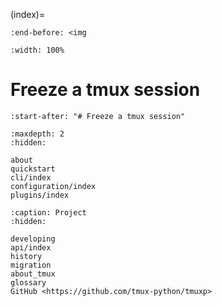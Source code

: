 (index)=

```{include} ../README.md
:end-before: <img
```

```{image} _static/tmuxp-demo.gif
:width: 100%

```

# Freeze a tmux session

```{include} ../README.md
:start-after: "# Freeze a tmux session"
```

```{toctree}
:maxdepth: 2
:hidden:

about
quickstart
cli/index
configuration/index
plugins/index

```

```{toctree}
:caption: Project
:hidden:

developing
api/index
history
migration
about_tmux
glossary
GitHub <https://github.com/tmux-python/tmuxp>
```
